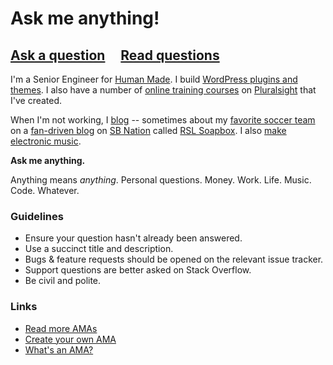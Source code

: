 # Ask me anything!

## [Ask a question](../../issues/new) &nbsp;&nbsp;&nbsp; [Read questions](../../issues?q=is%3Aissue+is%3Aclosed)

I'm a Senior Engineer for [Human Made](https://hmn.md). I build [WordPress plugins and themes](http://profiles.wordpress.org/jazzs3quence). I also have a number of [online training courses](https://www.pluralsight.com/authors/chris-reynolds) on [Pluralsight](http://pluralsight.com) that I've created.

When I'm not working, I [blog](https://jazzsequence.com) -- sometimes about my [favorite soccer team](http://rsl.com) on a [fan-driven blog](http://www.rslsoapbox.com/authors/chris-reynolds) on [SB Nation](http://sbnation.com) called [RSL Soapbox](http://rslsoapbox.com). I also [make electronic music](http://music.jazzsequence.com).

**Ask me anything.**

Anything means *anything*. Personal questions. Money. Work. Life. Music. Code. Whatever.

### Guidelines

- Ensure your question hasn't already been answered.
- Use a succinct title and description.
- Bugs & feature requests should be opened on the relevant issue tracker.
- Support questions are better asked on Stack Overflow.
- Be civil and polite.

### Links

- [Read more AMAs](https://github.com/sindresorhus/amas)
- [Create your own AMA](https://github.com/sindresorhus/amas/blob/master/create-ama.md)
- [What's an AMA?](https://en.wikipedia.org/wiki/Reddit#IAmA_and_AMA)
